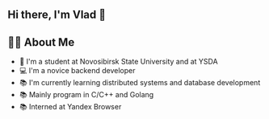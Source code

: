 ## Hi there, I'm Vlad 👋

<div id="about">
    <h2>👩‍💻 About Me</h2>
    <ul>
        <li>🏫 I'm a student at <a target="_blank" style="text-decoration: none;" href="https://www.nsu.ru">Novosibirsk State University</a> and at <a target="_blank" style="text-decoration: none;" href="https://shad.yandex.ru/"> YSDA</a></li>
        <li>💻 I'm a novice backend developer</li>
        <li>📚 I'm currently learning distributed systems and database development</li>
        <li>📚 Mainly program in C/C++ and Golang</li>
        <li>📚 Interned at Yandex Browser</li>
    </ul>
</div>
